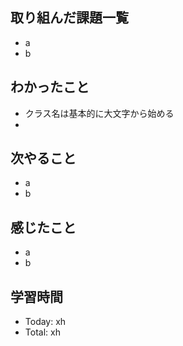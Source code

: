 ## 取り組んだ課題一覧
- a
- b
## わかったこと
- クラス名は基本的に大文字から始める
- 
## 次やること
- a
- b
## 感じたこと
- a
- b
## 学習時間
- Today: xh
- Total: xh
